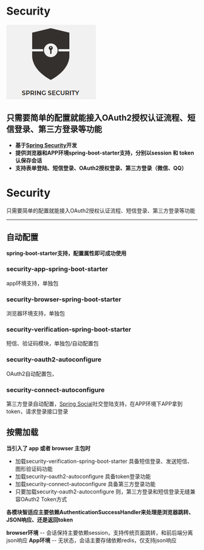 # Security
![spring-securiy](./doc/images/spring-security-logo.png)
 
只需要简单的配置就能接入OAuth2授权认证流程、短信登录、第三方登录等功能
---

- **基于[Spring Security](https://spring.io/projects/spring-security)开发**
- **提供浏览器和APP环境spring-boot-starter支持，分别以session 和 token认保存会话**
- **支持表单登陆、短信登录、OAuth2授权登录、第三方登录（微信、QQ）**
# Security
只需要简单的配置就能接入OAuth2授权认证流程、短信登录、第三方登录等功能

---
## 自动配置
**spring-boot-starter支持，配置属性即可成功使用**
### security-app-spring-boot-starter
 app环境支持，单独包
### security-browser-spring-boot-starter
 浏览器环境支持，单独包
### security-verification-spring-boot-starter 
 短信、验证码模块，单独包/自动配置包
### security-oauth2-autoconfigure
OAuth2自动配置包，
### security-connect-autoconfigure
第三方登录自动配置，[Spring Social](https://projects.spring.io/spring-social/)社交登陆支持，在APP环境下APP拿到token，请求登录接口登录

## 按需加载
**当引入了 app 或者 browser 主包时**
- 加载security-verification-spring-boot-starter 具备短信登录、发送短信、图形验证码功能
- 加载security-oauth2-autoconfigure 具备token登录功能
- 加载security-connect-autoconfigure 具备第三方登录功能
- 只要加载security-oauth2-autoconfigure 则，第三方登录和短信登录无缝兼容OAuth2 Token方式

**各模块智适应主要依赖AuthenticationSuccessHandler来处理是浏览器跳转、JSON响应、还是返回token**

**browser环境**
-- 会话保持主要依赖session，支持传统页面跳转，和前后端分离json响应
**App环境**
-- 无状态，会话主要存储依赖redis，仅支持json响应
